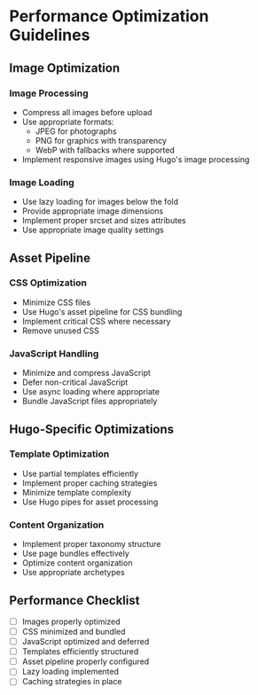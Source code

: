 # Performance Optimization Guidelines

## Image Optimization

### Image Processing

- Compress all images before upload
- Use appropriate formats:
  - JPEG for photographs
  - PNG for graphics with transparency
  - WebP with fallbacks where supported
- Implement responsive images using Hugo's image processing

### Image Loading

- Use lazy loading for images below the fold
- Provide appropriate image dimensions
- Implement proper srcset and sizes attributes
- Use appropriate image quality settings

## Asset Pipeline

### CSS Optimization

- Minimize CSS files
- Use Hugo's asset pipeline for CSS bundling
- Implement critical CSS where necessary
- Remove unused CSS

### JavaScript Handling

- Minimize and compress JavaScript
- Defer non-critical JavaScript
- Use async loading where appropriate
- Bundle JavaScript files appropriately

## Hugo-Specific Optimizations

### Template Optimization

- Use partial templates efficiently
- Implement proper caching strategies
- Minimize template complexity
- Use Hugo pipes for asset processing

### Content Organization

- Implement proper taxonomy structure
- Use page bundles effectively
- Optimize content organization
- Use appropriate archetypes

## Performance Checklist

- [ ] Images properly optimized
- [ ] CSS minimized and bundled
- [ ] JavaScript optimized and deferred
- [ ] Templates efficiently structured
- [ ] Asset pipeline properly configured
- [ ] Lazy loading implemented
- [ ] Caching strategies in place
